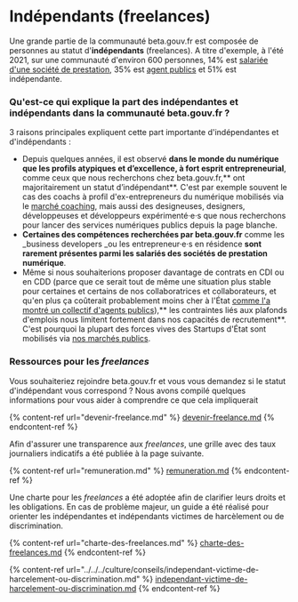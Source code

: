 # Indépendants (freelances)

Une grande partie de la communauté beta.gouv.fr est composée de personnes au statut d'**indépendants** (freelances). A titre d'exemple, à l'été 2021, sur une communauté d'environ 600 personnes, 14% est [salariée d'une société de prestation](../salaries-des-societes-de-prestation.md), 35% est [agent publics](../fonctionnaires-et-contractuels-de-la-fonction-publique.md) et 51% est indépendante. 

### Qu'est-ce qui explique la part des indépendantes et indépendants dans la communauté beta.gouv.fr ? 

3 raisons principales expliquent cette part importante d'indépendantes et d'indépendants : 

* Depuis quelques années, il est observé **dans le monde du numérique que les profils atypiques et d’excellence, à fort esprit entrepreneurial**, comme ceux que nous recherchons chez beta.gouv.fr,** ont majoritairement un statut d’indépendant**. C'est par exemple souvent le cas des coachs à profil d'ex-entrepreneurs du numérique mobilisés via le [marché coaching](../../../../gerer-sa-startup-detat-ou-de-territoires-au-quotidien/gestion-administrative/marches-publics-beta.gouv.fr/marche-coaching.md), mais aussi des designeuses, designers, développeuses et développeurs expérimenté·e·s que nous recherchons pour lancer des services numériques publics depuis la page blanche. 
* **Certaines des compétences recherchées par beta.gouv.fr** comme les _business developers _ou les entrepreneur·e·s en résidence **sont rarement présentes parmi les salariés des sociétés de prestation numérique**.
* Même si nous souhaiterions proposer davantage de contrats en CDI ou en CDD (parce que ce serait tout de même une situation plus stable pour certaines et certains de nos collaboratrices et collaborateurs, et qu'en plus ça coûterait probablement moins cher à l'État [comme l'a montré un collectif d'agents publics](https://nosservicespublics.fr/externalisation)),** les contraintes liés aux plafonds d'emplois nous limitent fortement dans nos capacités de recrutement**. C'est pourquoi la plupart des forces vives des Startups d'État sont mobilisés via [nos marchés publics](../../../../gerer-sa-startup-detat-ou-de-territoires-au-quotidien/gestion-administrative/marches-publics-beta.gouv.fr/).

### Ressources pour les _freelances_

Vous souhaiteriez rejoindre beta.gouv.fr et vous vous demandez si le statut d'indépendant vous correspond ? Nous avons compilé quelques informations pour vous aider à comprendre ce que cela impliquerait

{% content-ref url="devenir-freelance.md" %}
[devenir-freelance.md](devenir-freelance.md)
{% endcontent-ref %}

Afin d'assurer une transparence aux _freelances_, une grille avec des taux journaliers indicatifs a été publiée à la page suivante.

{% content-ref url="remuneration.md" %}
[remuneration.md](remuneration.md)
{% endcontent-ref %}

Une charte pour les _freelances_ a été adoptée afin de clarifier leurs droits et les obligations. En cas de problème majeur, un guide a été réalisé pour orienter les indépendantes et indépendants victimes de harcèlement ou de discrimination.

{% content-ref url="charte-des-freelances.md" %}
[charte-des-freelances.md](charte-des-freelances.md)
{% endcontent-ref %}

{% content-ref url="../../../culture/conseils/independant-victime-de-harcelement-ou-discrimination.md" %}
[independant-victime-de-harcelement-ou-discrimination.md](../../../culture/conseils/independant-victime-de-harcelement-ou-discrimination.md)
{% endcontent-ref %}

